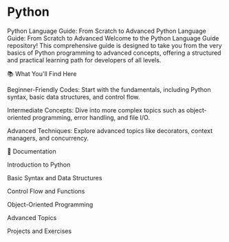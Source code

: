 # Python
Python Language Guide: From Scratch to Advanced 
Python Language Guide: From Scratch to Advanced
Welcome to the Python Language Guide repository! This comprehensive guide is designed to take you from the very basics of Python programming to advanced concepts, offering a structured and practical learning path for developers of all levels.

📚 What You'll Find Here

Beginner-Friendly Codes: Start with the fundamentals, including Python syntax, basic data structures, and control flow.

Intermediate Concepts: Dive into more complex topics such as object-oriented programming, error handling, and file I/O.

Advanced Techniques: Explore advanced topics like decorators, context managers, and concurrency.


📖 Documentation

Introduction to Python

Basic Syntax and Data Structures

Control Flow and Functions

Object-Oriented Programming

Advanced Topics

Projects and Exercises
